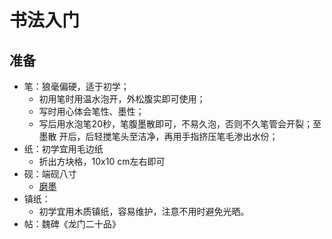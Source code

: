 # 书法入门

## 准备

- 笔：狼毫偏硬，适于初学；
  + 初用笔时用温水泡开，外松腹实即可使用；
  + 写时用心体会笔性、墨性；
  + 写后用水泡笔20秒，笔腹墨散即可，不易久泡，否则不久笔管会开裂；至墨散
    开后，后轻搅笔头至洁净，再用手指挤压笔毛渗出水份；
- 纸：初学宜用毛边纸
  + 折出方块格，10x10 cm左右即可
- 砚：端砚八寸
  + [磨墨](https://www.bilibili.com/video/av46393069/?spm_id_from=333.788.videocard.0)
- 镇纸：
  + 初学宜用木质镇纸，容易维护，注意不用时避免光晒。
- 帖：魏碑《龙门二十品》

